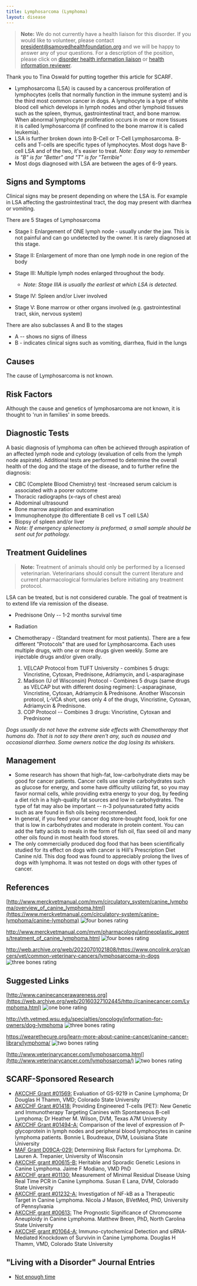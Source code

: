```yaml
---
title: Lymphosarcoma (Lymphoma)
layout: disease
---
```


> **Note:** We do not currently have a health liaison for this disorder.
> If you would like to volunteer, please contact
> [president@samoyedhealthfoundation.org](mailto:president@samoyedhealthfoundation.org?subject=Questions%20about%20becoming%20a%20Health%20Information%20Liaison%20or%20Reviewer)
> and we will be happy to answer any of your questions.
> For a description of the position, please click on
> [disorder health information liaison](/become-a-health-information-liaison)
> or
> [health information reviewer](/become-a-health-information-reviewer).

Thank you to Tina Oswald for putting together this article for SCARF.

- Lymphosarcoma (LSA) is caused by a cancerous proliferation of
  lymphocytes (cells that normally function in the immune system) and
  is the third most common cancer in dogs. A lymphocyte is a type of
  white blood cell which develops in lymph nodes and other lymphoid
  tissues such as the spleen, thymus, gastrointestinal tract, and
  bone marrow. When abnormal lymphocyte proliferation occurs in one
  or more tissues it is called lymphosarcoma (if confined to the bone
  marrow it is called leukemia).
- LSA is further broken down into B-Cell or T-Cell Lymphosarcoma.
  B-cells and T-cells are specific types of lymphocytes. Most dogs
  have B-cell LSA and of the two, it's easier to treat. _Note: Easy
  way to remember is "B" is for "Better" and "T" is for "Terrible"_
- Most dogs diagnosed with LSA are between the ages of 6-9 years.

## Signs and Symptoms

Clinical signs may be present depending on where the LSA is. For
example in LSA affecting the gastrointestinal tract, the dog may present
with diarrhea or vomiting.

There are 5 Stages of Lymphosarcoma

- Stage I: Enlargement of ONE lymph node - usually under the jaw.
  This is not painful and can go undetected by the owner. It is
  rarely diagnosed at this stage.
- Stage II: Enlargement of more than one lymph node in one region of
  the body
- Stage III: Multiple lymph nodes enlarged throughout the body.

  - _Note_: _Stage IIIA is usually the earliest at which LSA is detected._

- Stage IV: Spleen and/or Liver involved
- Stage V: Bone marrow or other organs involved (e.g.
  gastrointestinal tract, skin, nervous system)

There are also subclasses A and B to the stages

- A -- shows no signs of illness
- B - indicates clinical signs such as vomiting, diarrhea, fluid in
  the lungs

## Causes

The cause of Lymphosarcoma is not known.

## Risk Factors

Although the cause and genetics of lymphosarcoma are not known, it is
thought to 'run in families' in some breeds.

## Diagnostic Tests

A basic diagnosis of lymphoma can often be achieved through aspiration
of an affected lymph node and cytology (evaluation of cells from the
lymph node aspirate). Additional tests are performed to determine the
overall health of the dog and the stage of the disease, and to further
refine the diagnosis:

- CBC (Complete Blood Chemistry) test -Increased serum calcium is
  associated with a poorer outcome
- Thoracic radiographs (x-rays of chest area)
- Abdominal ultrasound
- Bone marrow aspiration and examination
- Immunophenotype (to differentiate B cell vs T cell LSA)
- Biopsy of spleen and/or liver
- _Note: If emergency
  splenectomy is preformed, a small sample should be sent out for
  pathology._

## Treatment Guidelines

> **Note:** Treatment of animals should only be performed by a licensed
> veterinarian. Veterinarians should consult the current literature and
> current pharmacological formularies before initiating any treatment
> protocol.

LSA can be treated, but is not considered curable. The goal of
treatment is to extend life via remission of the disease.

- Prednisone Only -- 1-2 months survival time
- Radiation
- Chemotherapy - (Standard treatment for most patients). There are a few different "Protocols" that are used for Lymphosarcoma. Each uses multiple drugs, with one or more drugs given weekly. Some are injectable drugs and/or given orally.

  1. VELCAP Protocol from TUFT University - combines 5 drugs: Vincristine, Cytoxan, Prednisone, Adriamycin, and L-asparaginase
  2. Madison (U of Wisconsin) Protocol - Combines 5 drugs (same drugs as VELCAP but with different dosing regimen): L-asparaginase, Vincristine, Cytoxan, Adriamycin & Prednisone. Another Wisconsin protocol, L-VCA short, uses only 4 of the drugs, Vincristine, Cytoxan, Adriamycin & Prednisone.
  3. COP Protocol -- Combines 3 drugs: Vincristine, Cytoxan and Prednisone

_Dogs usually do not have the extreme side effects with Chemotherapy
that humans do. That is not to say there aren't any, such as nausea and
occasional diarrhea. Some owners notice the dog losing its whiskers._

## Management

- Some research has shown that high-fat, low-carbohydrate diets may be
  good for cancer patients. Cancer cells use simple carbohydrates
  such as glucose for energy, and some have difficulty utilizing fat,
  so you may favor normal cells, while providing extra energy to your
  dog, by feeding a diet rich in a high-quality fat sources and low in
  carbohydrates. The type of fat may also be important -- n-3
  polyunsaturated fatty acids such as are found in fish oils being
  recommended.
- In general, if you feed your cancer dog store-bought food, look for
  one that is low in carbohydrates and moderate in protein content.
  You can add the fatty acids to meals in the form of fish oil, flax
  seed oil and many other oils found in most health food stores.
- The only commercially produced dog food that has been scientifically
  studied for its effect on dogs with cancer is Hill's Prescription
  Diet Canine n/d. This dog food was found to appreciably prolong the
  lives of dogs with lymphoma. It was not tested on dogs with other
  types of cancer.

## References

[http://www.merckvetmanual.com/mvm/circulatory_system/canine_lymphoma/overview_of_canine_lymphoma.html](https://www.merckvetmanual.com/circulatory-system/canine-lymphoma/canine-lymphoma) ![four bones rating](/img/4-bones.gif)

<http://www.merckvetmanual.com/mvm/pharmacology/antineoplastic_agents/treatment_of_canine_lymphoma.html> ![four bones rating](/img/4-bones.gif)

<http://web.archive.org/web/20220701021808/https://www.oncolink.org/cancers/vet/common-veterinary-cancers/lymphosarcoma-in-dogs> ![three bones rating](/img/3-bones.gif)

## Suggested Links

[http://www.caninecancerawareness.org](https://web.archive.org/web/20160327102445/http://caninecancer.com/Lymphoma.html) ![one bone rating](/img/1-bone.gif)

<http://vth.vetmed.wsu.edu/specialties/oncology/information-for-owners/dog-lymphoma> ![three bones rating](/img/3-bones.gif)

<https://wearethecure.org/learn-more-about-canine-cancer/canine-cancer-library/lymphoma/> ![two bones rating](/img/2-bones.gif)

[http://www.veterinarycancer.com/lymphosarcoma.html](http://www.veterinarycancer.com/lymphosarcoma/) ![two bones rating](/img/2-bones.gif)

## SCARF-Sponsored Research

- [ AKCCHF Grant #01569:](/research/current-studies/akcchf-grant-1569) Evaluation of GS-9219 in Canine Lymphoma; Dr Douglas H Thamm, VMD; Colorado State University
- [AKCCHF Grant #01418:](/research/current-studies/akcchf-grant-1418) Providing Engineered T-cells (PET): New Genetic and Immunotherapy Targeting Canines with Spontaneous B-cell Lymphoma; Dr Heather M. Wilson, DVM, Texas A7M University
- [AKCCHF Grant #01494-A:](/research/current-studies/akcchf-grant-01494-a) Comparison of the level of expression of P-glycoprotein in lymph nodes and peripheral blood lymphocytes in canine lymphoma patients. Bonnie L Boudreaux, DVM, Louisiana State University
- [MAF Grant D09CA-029:](/research/current-studies/morris-grant-d09ca-029) Determining Risk Factors for Lymphoma. Dr. Lauren A. Trepanier, University of Wisconsin
- [AKCCHF grant #00615-B:](/research/current-studies/akcchf-grant-00615b) Heritable and Sporadic Genetic Lesions in Canine Lymphoma. Jaime F Modiano, VMD PhD
- [AKCCHF grant #01130:](/research/current-studies/akcchf-grant-01130) Measurement of Minimal Residual Disease Using Real Time PCR in Canine Lymphoma. Susan E Lana, DVM, Colorado State University
- [AKCCHF grant #01232-A:](/research/current-studies/akcchf-grant-01232-a) Investigation of NF-kB as a Therapeutic Target in Canine Lymphoma. Nicola J Mason, BVetMed, PhD, University of Pennsylvania
- [AKCCHF grant #00613:](/research/current-studies/akcchf-grant-00613) The Prognostic Significance of Chromosome Aneuploidy in Canine Lymphoma. Matthew Breen, PhD, North Carolina State University
- [AKCCHF grant #01064-A:](/research/current-studies/akcchf-grant-01064-a) Immuno-cytochemical Detection and siRNA-Mediated Knockdown of Survivin in Canine Lymphoma. Douglas H Thamm, VMD, Colorado State University

## "Living with a Disorder" Journal Entries

- [Not enough time](/diseases/lymphosarcoma-lymphoma-not-enough-time)
